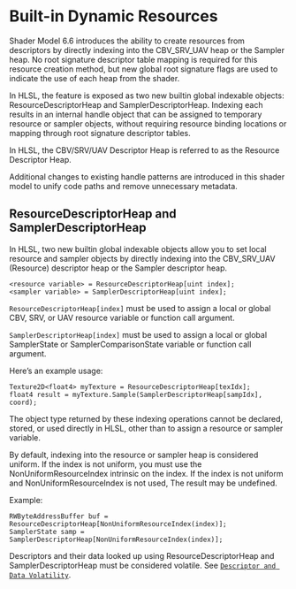 # Built-in Dynamic Resources

Shader Model 6.6 introduces the ability to create resources from descriptors by directly indexing into the CBV_SRV_UAV heap or the Sampler heap. No root signature descriptor table mapping is required for this resource creation method, but new global root signature flags are used to indicate the use of each heap from the shader.

In HLSL, the feature is exposed as two new builtin global indexable objects: ResourceDescriptorHeap and SamplerDescriptorHeap. Indexing each results in an internal handle object that can be assigned to temporary resource or sampler objects, without requiring resource binding locations or mapping through root signature descriptor tables.

In HLSL, the CBV/SRV/UAV Descriptor Heap is referred to as the Resource Descriptor Heap.

Additional changes to existing handle patterns are introduced in this shader model to unify code paths and remove unnecessary metadata.

## ResourceDescriptorHeap and SamplerDescriptorHeap

In HLSL, two new builtin global indexable objects allow you to set local resource and sampler objects by directly indexing into the CBV_SRV_UAV (Resource) descriptor heap or the Sampler descriptor heap.

```HLSL
<resource variable> = ResourceDescriptorHeap[uint index];
<sampler variable> = SamplerDescriptorHeap[uint index];
```

`ResourceDescriptorHeap[index]` must be used to assign a local or global CBV, SRV, or UAV resource variable or function call argument.

`SamplerDescriptorHeap[index]` must be used to assign a local or global SamplerState or SamplerComparisonState variable or function call argument.

Here’s an example usage:

```hlsl
Texture2D<float4> myTexture = ResourceDescriptorHeap[texIdx];
float4 result = myTexture.Sample(SamplerDescriptorHeap[sampIdx], coord);
```

The object type returned by these indexing operations cannot be declared, stored, or used directly in HLSL, other than to assign a resource or sampler variable.

By default, indexing into the resource or sampler heap is considered uniform. If the index is not uniform, you must use the NonUniformResourceIndex intrinsic on the index. If the index is not uniform and NonUniformResourceIndex is not used, The result may be undefined.

Example:

```HLSL
RWByteAddressBuffer buf = ResourceDescriptorHeap[NonUniformResourceIndex(index)];
SamplerState samp = SamplerDescriptorHeap[NonUniformResourceIndex(index)];
```

Descriptors and their data looked up using ResourceDescriptorHeap and SamplerDescriptorHeap must be considered volatile. See [`Descriptor and Data Volatility`](https://microsoft.github.io/DirectX-Specs/d3d/HLSL_SM_6_6_DynamicResources.html#descriptor-and-data-volatility).